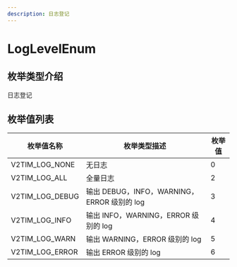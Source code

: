 ```yaml
---
description: 日志登记
---
```


# LogLevelEnum

## 枚举类型介绍

日志登记

## 枚举值列表

| 枚举值名称             | 枚举类型描述                              | 枚举值 |
| ----------------- | ----------------------------------- | --- |
| V2TIM\_LOG\_NONE  | 无日志                                 | 0   |
| V2TIM\_LOG\_ALL   | 全量日志                                | 2   |
| V2TIM\_LOG\_DEBUG | 输出 DEBUG，INFO，WARNING，ERROR 级别的 log | 3   |
| V2TIM\_LOG\_INFO  | 输出 INFO，WARNING，ERROR 级别的 log       | 4   |
| V2TIM\_LOG\_WARN  | 输出 WARNING，ERROR 级别的 log            | 5   |
| V2TIM\_LOG\_ERROR | 输出 ERROR 级别的 log                    | 6   |
